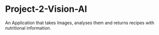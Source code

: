 # Project-2-Vision-AI
An Application that takes Images, analyses them and returns recipes with nutritional information.
